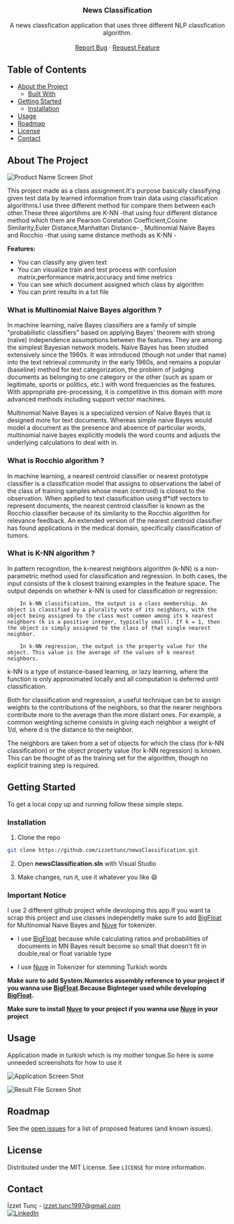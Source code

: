 <br />
<p align="center">

  <h3 align="center">News Classification</h3>

  <p align="center">
    A news classfication application that uses three different NLP classfication algorithm.
    <br />
    <br />
    <a href="https://github.com/izzettunc/dbscan/issues">Report Bug</a>
    ·
    <a href="https://github.com/izzettunc/dbscan/issues">Request Feature</a>
  </p>
</p>



<!-- TABLE OF CONTENTS -->
## Table of Contents

* [About the Project](#about-the-project)
  * [Built With](#built-with)
* [Getting Started](#getting-started)
  * [Installation](#installation)
* [Usage](#usage)
* [Roadmap](#roadmap)
* [License](#license)
* [Contact](#contact)



<!-- ABOUT THE PROJECT -->
## About The Project

![Product Name Screen Shot][product-screenshot]

This project made as a class assignment.It's purpose basically classifying given test data by learned information from train data using classification algorithms.I use three different method for compare them between each other.These three algortihms are K-NN -that using four different distance method which them are Pearson Corelation Coefficient,Cosine Similarity,Euler Distance,Manhattan Distance- , Multinomial Naive Bayes and Rocchio -that using same distance methods as K-NN -

**Features:**

* You can classify any given text
* You can visualize train and test process with confusion matrix,performance matrix,accuracy and time metrics
* You can see which document assigned which class by algorithm
* You can print results in a txt file

### What is Multinomial Naive Bayes algorithm ?

In machine learning, naïve Bayes classifiers are a family of simple "probabilistic classifiers" based on applying Bayes' theorem with strong (naïve) independence assumptions between the features. They are among the simplest Bayesian network models. Naïve Bayes has been studied extensively since the 1960s. It was introduced (though not under that name) into the text retrieval community in the early 1960s, and remains a popular (baseline) method for text categorization, the problem of judging documents as belonging to one category or the other (such as spam or legitimate, sports or politics, etc.) with word frequencies as the features. With appropriate pre-processing, it is competitive in this domain with more advanced methods including support vector machines.

Multinomial Naive Bayes is a specialized version of Naive Bayes that is designed more for text documents. Whereas simple naive Bayes would model a document as the presence and absence of particular words, multinomial naive bayes explicitly models the word counts and adjusts the underlying calculations to deal with in.

### What is Rocchio algorithm ?

In machine learning, a nearest centroid classifier or nearest prototype classifier is a classification model that assigns to observations the label of the class of training samples whose mean (centroid) is closest to the observation. When applied to text classification using tf*idf vectors to represent documents, the nearest centroid classifier is known as the Rocchio classifier because of its similarity to the Rocchio algorithm for relevance feedback. An extended version of the nearest centroid classifier has found applications in the medical domain, specifically classification of tumors.

### What is K-NN algorithm ?

In pattern recognition, the k-nearest neighbors algorithm (k-NN) is a non-parametric method used for classification and regression. In both cases, the input consists of the k closest training examples in the feature space. The output depends on whether k-NN is used for classification or regression:

        In k-NN classification, the output is a class membership. An object is classified by a plurality vote of its neighbors, with the object being assigned to the class most common among its k nearest neighbors (k is a positive integer, typically small). If k = 1, then the object is simply assigned to the class of that single nearest neighbor.

        In k-NN regression, the output is the property value for the object. This value is the average of the values of k nearest neighbors.

k-NN is a type of instance-based learning, or lazy learning, where the function is only approximated locally and all computation is deferred until classification.

Both for classification and regression, a useful technique can be to assign weights to the contributions of the neighbors, so that the nearer neighbors contribute more to the average than the more distant ones. For example, a common weighting scheme consists in giving each neighbor a weight of 1/d, where d is the distance to the neighbor.

The neighbors are taken from a set of objects for which the class (for k-NN classification) or the object property value (for k-NN regression) is known. This can be thought of as the training set for the algorithm, though no explicit training step is required.

<!-- GETTING STARTED -->
## Getting Started

To get a local copy up and running follow these simple steps.

### Installation

1.  Clone the repo
```sh
git clone https://github.com/izzettunc/newsClassification.git
```
2. Open **newsClassification.sln** with Visual Studio

3. Make changes, run it, use it whatever you like :smile:

### Important Notice

I use 2 different github project while devoloping this app.If you want ta scrap this project and use classes independetly
make sure to add [BigFloat](https://github.com/izzettunc/dbscan/issues) for Multinomial Naive Bayes and [Nuve](https://github.com/hrzafer/nuve) for tokenizer.

* I use [BigFloat](https://github.com/izzettunc/dbscan/issues) because while calculating ratios and probabilities of documents in MN Bayes result become so small that doesn't fit in double,real or float variable type

* I use [Nuve](https://github.com/hrzafer/nuve) in Tokenizer for stemming Turkish words

**Make sure to add System.Numerics assembly reference to your project if you wanna use [BigFloat](https://github.com/izzettunc/dbscan/issues).Because  BigInteger used while developing [BigFloat](https://github.com/izzettunc/dbscan/issues).**

**Make sure to install [Nuve](https://github.com/hrzafer/nuve) to your project if you wanna use [Nuve](https://github.com/hrzafer/nuve) in your project**

<!-- USAGE EXAMPLES -->
## Usage

Application made in turkish which is my mother tongue.So here is some unneeded screenshots for how to use it

![Application Screen Shot][app-screenshot]

![Result File Screen Shot][result-screenshot]

<!-- ROADMAP -->
## Roadmap

See the [open issues](https://github.com/izzettunc/dbscan/issues) for a list of proposed features (and known issues).

<!-- LICENSE -->
## License

Distributed under the MIT License. See `LICENSE` for more information.

<!-- CONTACT -->
## Contact

İzzet Tunç - izzet.tunc1997@gmail.com
<br>
[![LinkedIn][linkedin-shield]][linkedin-url]

[linkedin-shield]: https://img.shields.io/badge/-LinkedIn-black.svg?style=flat-square&logo=linkedin&colorB=555
[linkedin-url]: https://www.linkedin.com/in/izzettunc
[product-screenshot]: data/screenshots/dbscan.png
[app-screenshot]: data/screenshots/application.png
[result-screenshot]: data/screenshots/result_file.png
